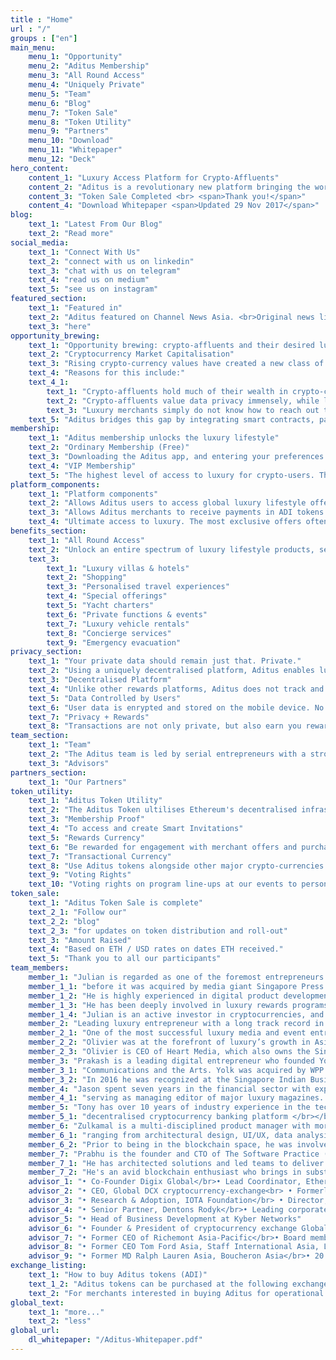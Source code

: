 ```yaml
---
title : "Home"
url : "/"
groups : ["en"]
main_menu:
    menu_1: "Opportunity"
    menu_2: "Aditus Membership"
    menu_3: "All Round Access"
    menu_4: "Uniquely Private"
    menu_5: "Team"
    menu_6: "Blog"
    menu_7: "Token Sale"
    menu_8: "Token Utility"
    menu_9: "Partners"
    menu_10: "Download"
    menu_11: "Whitepaper"
    menu_12: "Deck"
hero_content:
    content_1: "Luxury Access Platform for Crypto-Affluents"
    content_2: "Aditus is a revolutionary new platform bringing the world of luxury to crypto-affluents, through a privacy-centric decentralised network utilising smart contracts and blockchain technology."
    content_3: "Token Sale Completed <br> <span>Thank you!</span>"
    content_4: "Download Whitepaper <span>Updated 29 Nov 2017</span>"
blog:
    text_1: "Latest From Our Blog"
    text_2: "Read more"
social_media:
    text_1: "Connect With Us"
    text_2: "connect with us on linkedin"
    text_3: "chat with us on telegram"
    text_4: "read us on medium"
    text_5: "see us on instagram"
featured_section:
    text_1: "Featured in"
    text_2: "Aditus featured on Channel News Asia. <br>Original news link"
    text_3: "here"
opportunity_brewing:
    text_1: "Opportunity brewing: crypto-affluents and their desired luxury lifestyle"
    text_2: "Cryptocurrency Market Capitalisation"
    text_3: "Rising crypto-currency values have created a new class of affluent individuals – the crypto affluents. Many aspire to the luxury lifestyle but find themselves excluded and lacking access."
    text_4: "Reasons for this include:"
    text_4_1:
        text_1: "Crypto-affluents hold much of their wealth in crypto-currencies but few luxury merchants accept crypto-currencies as payment"
        text_2: "Crypto-affluents value data privacy immensely, while luxury merchants conversely require more data to target market and to create personalised offers"
        text_3: "Luxury merchants simply do not know how to reach out to people whose wealth lies outside traditional banking channels"
    text_5: "Aditus bridges this gap by integrating smart contracts, payment gateways and strong privacy protection technologies into a single platform – thus, empowering crypto-users to unlock their desired luxury lifestyle."
membership:
    text_1: "Aditus membership unlocks the luxury lifestyle"
    text_2: "Ordinary Membership (Free)"
    text_3: "Downloading the Aditus app, and entering your preferences makes you an Ordinary member. With your user preferences  set, you will start  receiving Ethereum based Smart Invitations for offers, events & services from merchants. Earn rewards and gain access to exclusive deals."
    text_4: "VIP Membership"
    text_5: "The highest level of access to luxury for crypto-users. There are three tiers of VIP membership: Gold, Platinum and Diamond. All enjoy a suite of exclusive luxury privileges like a 24-7 concierge, special access for sought after establishments and shows among many others. VIP membership slots are limited."
platform_components:
    text_1: "Platform components"
    text_2: "Allows Aditus users to access global luxury lifestyle offerings from merchants accepting crypto-currencies. Rewards in ADI tokens given for engagement or purchase."
    text_3: "Allows Aditus merchants to receive payments in ADI tokens and major crypto-currencies, with the option of conversion to fiat currencies."
    text_4: "Ultimate access to luxury. The most exclusive offers often whispered about but rarely experienced. Only for our VIP members."
benefits_section:
    text_1: "All Round Access"
    text_2: "Unlock an entire spectrum of luxury lifestyle products, services and experiences through using crypto-currencies. All carefully curated by Aditus."
    text_3:
        text_1: "Luxury villas & hotels"
        text_2: "Shopping"
        text_3: "Personalised travel experiences"
        text_4: "Special offerings"
        text_5: "Yacht charters"
        text_6: "Private functions & events"
        text_7: "Luxury vehicle rentals"
        text_8: "Concierge services"
        text_9: "Emergency evacuation"
privacy_section:
    text_1: "Your private data should remain just that. Private."
    text_2: "Using a uniquely decentralised platform, Aditus enables luxury consumption without your data being tracked."
    text_3: "Decentralised Platform"
    text_4: "Unlike other rewards platforms, Aditus does not track and collect user data."
    text_5: "Data Controlled by Users"
    text_6: "User data is enrypted and stored on the mobile device. No data leaves the phone unless specifically authorised by the user."
    text_7: "Privacy + Rewards"
    text_8: "Transactions are not only private, but also earn you rewards via cashbacks."
team_section:
    text_1: "Team"
    text_2: "The Aditus team is led by serial entrepreneurs with a strong track record in product development, roll-out and company building. We possess decades of experience, domain knowledge and connections in the luxury business."
    text_3: "Advisors"
partners_section:
    text_1: "Our Partners"
token_utility:
    text_1: "Aditus Token Utility"
    text_2: "The Aditus Token ultilises Ethereum's decentralised infrastructure to give you access to luxury merchants."
    text_3: "Membership Proof"
    text_4: "To access and create Smart Invitations"
    text_5: "Rewards Currency"
    text_6: "Be rewarded for engagement with merchant offers and purchases"
    text_7: "Transactional Currency"
    text_8: "Use Aditus tokens alongside other major crypto-currencies for payment at merchants"
    text_9: "Voting Rights"
    text_10: "Voting rights on program line-ups at our events to personalise your desired Aditus experience"
token_sale:
    text_1: "Aditus Token Sale is complete"
    text_2_1: "Follow our"
    text_2_2: "blog"
    text_2_3: "for updates on token distribution and roll-out"
    text_3: "Amount Raised"
    text_4: "Based on ETH / USD rates on dates ETH received."
    text_5: "Thank you to all our participants"
team_members:
    member_1: "Julian is regarded as one of the foremost entrepreneurs in luxury tech in Asia, having founded and built Luxury-Insider.com into the leading luxury portal in Asia "
    member_1_1: "before it was acquired by media giant Singapore Press Holdings. Over the past 15 years he has launched and built numerous luxury marketing platforms including websites, apps and rewards programs focused on luxury."
    member_1_2: "He is highly experienced in digital product development and roll-out, and has been at the forefront of rolling out tech solutions for luxury clients from online advertising, mobile marketing to data systems. His track record includes signing up hundreds of luxury brands often for their very first forays into that technology."
    member_1_3: "He has been deeply involved in luxury rewards programs, having served as consultant for Citibank’s top end Ultima card, as well as creating luxury rewards programs for Chinese banks and their credit cards. For the past 3 years, he has been Co-Founder and CEO of SERA, a rewards program in partnership with Visa China. SERA has acquired rewards from >100 luxury brand stores to date."
    member_1_4: "Julian is an active investor in cryptocurrencies, and is concurrently a shareholder of Heart Media, owner of Singapore RendezVous, Phuket RendezVous and Penang RendezVous as well as multiple magazines and websites."
    member_2: "Leading luxury entrepreneur with a long track record in luxury events and media."
    member_2_1: "One of the most successful luxury media and event entrepreneurs in Asia,"
    member_2_2: "Olivier was at the forefront of luxury’s growth in Asia the last 20 years. Having helmed luxury media companies and yacht companies, Olivier also co-founded some of the most famous luxury shows in the world including Hainan RendezVous海天盛筵. He brings a wealth of global connections and relationships within the luxury industry."
    member_2_3: "Olivier is CEO of Heart Media, which also owns the Singapore RendezVous, Phuket RendezVous and Penang Rendezvous, all leading luxury shows at the centre of ultra-affluent communities."
    member_3: "Prakash is a leading digital entrepreneur who founded Yolk, a digital agency that served clients like Lenovo, Microsoft, Singapore’s Ministry of"
    member_3_1: "Communications and the Arts. Yolk was acquired by WPP in 2011. He also listed another company TMG on Nasdaq First North. He is highly ranked as an influencer in the fintech space in Asia. He is actively involved in startup ecosystem development and promotion in Singapore."
    member_3_2: "In 2016 he was recognized at the Singapore Indian Business Leaders ( SIBL) awards"
    member_4: "Jason spent seven years in the financial sector with experience in credit card marketing and equity trading before entering into luxury media,"
    member_4_1: "serving as managing editor of major luxury magazines. He was an early investor in bitcoin and ethereum. His knowledge of luxury, and a keen interest in cryptocurrencies are summoned to the forefront at Aditus."
    member_5: "Tony has over 10 years of industry experience in the technology domain, having helmed multiple projects in different roles. He is the core developer of SafeAsset.io, a next-generation"
    member_5_1: "decentralised cryptocurrency banking platform </br></br>He has been involved with blockchain technology since 2011, having worked on multiple projects with decentralisation as a goal while leveraging underlying cryptographic techniques; eg multisignature escrow, shamir secret for key distribution, hashing as cryptographic notary etc. His prior knowledge on game theory and economic theory give him an advantage when it comes to designing DAO projects."
    member_6: "Zulkamal is a multi-disciplined product manager with more than 10 years of full-stack application development and management experience"
    member_6_1: "ranging from architectural design, UI/UX, data analysis to marketing in the digital media space."
    member_6_2: "Prior to being in the blockchain space, he was involved in applying machine learning and data science at a fashion-related startup and the hospitality industry. He was also one of the founding members of WebSG, a web standards advocacy group in Singapore."
    member_7: "Prabhu is the founder and CTO of The Software Practice (https://tsp.sg), a technology development firm based in Singapore."
    member_7_1: "He has architected solutions and led teams to deliver complex software solutions for large enterprises and Government agencies including Hewlett Packard, DBS (Southeast Asia's largest bank) and DSTA (the Defence Science and Technology Agency of Singapore)."
    member_7_2: "He's an avid blockchain enthusiast who brings in substantial technical expertise in designing and developing world-class software."
    advisor_1: "• Co-Founder Digix Global</br>• Lead Coordinator, Ethereum Singapore, Meetup"
    advisor_2: "• CEO, Global DCX cryptocurrency-exchange<br> • Formerly: Director, Corporate Markets (APAC) GLG <br />"
    advisor_3: "• Research & Adoption, IOTA Foundation</br> • Director, SpaceBit Foundation<br /> • Chief Blockchain Engineer, Gibraltar Blockchain Exchange<br /> • CEO, Geometric Energy Corporation"
    advisor_4: "• Senior Partner, Dentons Rodyk</br>• Leading corporate finance lawyer in Singapore with expertise in token sale"
    advisor_5: "• Head of Business Development at Kyber Networks"
    advisor_6: "• Founder & President of cryptocurrency exchange Global DCX</br>• Digital Currency Council, ACCESS Singapore and the Bitcoin Foundation member"
    advisor_7: "• Former CEO of Richemont Asia-Pacific</br>• Board member, Louis XIII Holdings in Macau<br />• 35 years experience in luxury"
    advisor_8: "• Former CEO Tom Ford Asia, Staff International Asia, LVMH Asia (Emilio Pucci)</br>• 20 years experience in luxury"
    advisor_9: "• Former MD Ralph Lauren Asia, Boucheron Asia</br>• 20 years experience in luxury"
exchange_listing:
    text_1: "How to buy Aditus tokens (ADI)"
    text_1_2: "Aditus tokens can be purchased at the following exchanges"
    text_2: "For merchants interested in buying Aditus for operational purposes, please <a href='mailto:merchantsales@aditus.net'>email us</a>."
global_text:
    text_1: "more..."
    text_2: "less"
global_url:
    dl_whitepaper: "/Aditus-Whitepaper.pdf"
---
```

